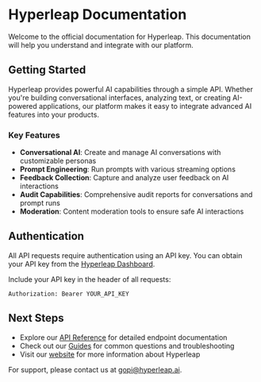 # Hyperleap Documentation

Welcome to the official documentation for Hyperleap. This documentation will help you understand and integrate with our platform.

## Getting Started

Hyperleap provides powerful AI capabilities through a simple API. Whether you're building conversational interfaces, analyzing text, or creating AI-powered applications, our platform makes it easy to integrate advanced AI features into your products.

### Key Features

- **Conversational AI**: Create and manage AI conversations with customizable personas
- **Prompt Engineering**: Run prompts with various streaming options
- **Feedback Collection**: Capture and analyze user feedback on AI interactions
- **Audit Capabilities**: Comprehensive audit reports for conversations and prompt runs
- **Moderation**: Content moderation tools to ensure safe AI interactions

## Authentication

All API requests require authentication using an API key. You can obtain your API key from the [Hyperleap Dashboard](https://studio.hyperleapai.com).

Include your API key in the header of all requests:

```
Authorization: Bearer YOUR_API_KEY
```

## Next Steps

- Explore our [API Reference](/api-reference) for detailed endpoint documentation
- Check out our [Guides](/guides/faq) for common questions and troubleshooting
- Visit our [website](https://hyperleapai.com) for more information about Hyperleap

For support, please contact us at [gopi@hyperleap.ai](mailto:gopi@hyperleap.ai).

